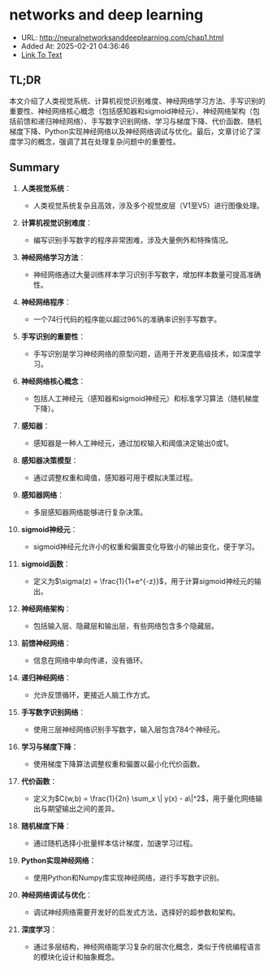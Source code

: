 # networks and deep learning
- URL: http://neuralnetworksanddeeplearning.com/chap1.html
- Added At: 2025-02-21 04:36:46
- [Link To Text](2025-02-21-networks-and-deep-learning_raw.md)

## TL;DR
本文介绍了人类视觉系统、计算机视觉识别难度、神经网络学习方法、手写识别的重要性、神经网络核心概念（包括感知器和sigmoid神经元）、神经网络架构（包括前馈和递归神经网络）、手写数字识别网络、学习与梯度下降、代价函数、随机梯度下降、Python实现神经网络以及神经网络调试与优化。最后，文章讨论了深度学习的概念，强调了其在处理复杂问题中的重要性。

## Summary
1. **人类视觉系统**：
   - 人类视觉系统复杂且高效，涉及多个视觉皮层（V1至V5）进行图像处理。

2. **计算机视觉识别难度**：
   - 编写识别手写数字的程序非常困难，涉及大量例外和特殊情况。

3. **神经网络学习方法**：
   - 神经网络通过大量训练样本学习识别手写数字，增加样本数量可提高准确性。

4. **神经网络程序**：
   - 一个74行代码的程序能以超过96%的准确率识别手写数字。

5. **手写识别的重要性**：
   - 手写识别是学习神经网络的原型问题，适用于开发更高级技术，如深度学习。

6. **神经网络核心概念**：
   - 包括人工神经元（感知器和sigmoid神经元）和标准学习算法（随机梯度下降）。

7. **感知器**：
   - 感知器是一种人工神经元，通过加权输入和阈值决定输出0或1。

8. **感知器决策模型**：
   - 通过调整权重和阈值，感知器可用于模拟决策过程。

9. **感知器网络**：
   - 多层感知器网络能够进行复杂决策。

10. **sigmoid神经元**：
    - sigmoid神经元允许小的权重和偏置变化导致小的输出变化，便于学习。

11. **sigmoid函数**：
    - 定义为$\sigma(z) = \frac{1}{1+e^{-z}}$，用于计算sigmoid神经元的输出。

12. **神经网络架构**：
    - 包括输入层、隐藏层和输出层，有些网络包含多个隐藏层。

13. **前馈神经网络**：
    - 信息在网络中单向传递，没有循环。

14. **递归神经网络**：
    - 允许反馈循环，更接近人脑工作方式。

15. **手写数字识别网络**：
    - 使用三层神经网络识别手写数字，输入层包含784个神经元。

16. **学习与梯度下降**：
    - 使用梯度下降算法调整权重和偏置以最小化代价函数。

17. **代价函数**：
    - 定义为$C(w,b) = \frac{1}{2n} \sum_x \| y(x) - a\|^2$，用于量化网络输出与期望输出之间的差异。

18. **随机梯度下降**：
    - 通过随机选择小批量样本估计梯度，加速学习过程。

19. **Python实现神经网络**：
    - 使用Python和Numpy库实现神经网络，进行手写数字识别。

20. **神经网络调试与优化**：
    - 调试神经网络需要开发好的启发式方法，选择好的超参数和架构。

21. **深度学习**：
    - 通过多层结构，神经网络能学习复杂的层次化概念，类似于传统编程语言的模块化设计和抽象概念。
